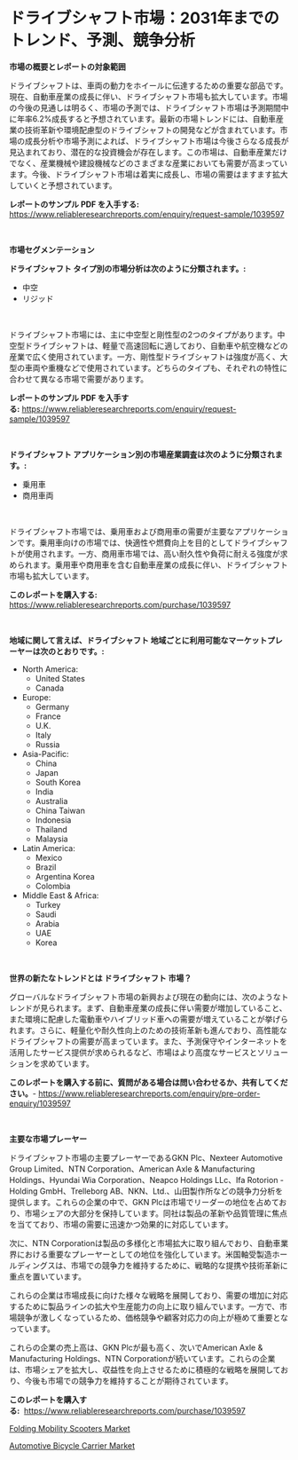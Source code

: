 <p><h1>ドライブシャフト市場：2031年までのトレンド、予測、競争分析</h1></p><p><strong>市場の概要とレポートの対象範囲</strong></p>
<p><p>ドライブシャフトは、車両の動力をホイールに伝達するための重要な部品です。現在、自動車産業の成長に伴い、ドライブシャフト市場も拡大しています。市場の今後の見通しは明るく、市場の予測では、ドライブシャフト市場は予測期間中に年率6.2%成長すると予想されています。最新の市場トレンドには、自動車産業の技術革新や環境配慮型のドライブシャフトの開発などが含まれています。市場の成長分析や市場予測によれば、ドライブシャフト市場は今後さらなる成長が見込まれており、潜在的な投資機会が存在します。この市場は、自動車産業だけでなく、産業機械や建設機械などのさまざまな産業においても需要が高まっています。今後、ドライブシャフト市場は着実に成長し、市場の需要はますます拡大していくと予想されています。</p></p>
<p><strong>レポートのサンプル PDF を入手する:</strong> <a href="https://www.reliableresearchreports.com/enquiry/request-sample/1039597">https://www.reliableresearchreports.com/enquiry/request-sample/1039597</a></p>
<p>&nbsp;</p>
<p><strong>市場セグメンテーション</strong></p>
<p><strong>ドライブシャフト タイプ別の市場分析は次のように分類されます。:</strong></p>
<p><ul><li>中空</li><li>リジッド</li></ul></p>
<p>&nbsp;</p>
<p><p>ドライブシャフト市場には、主に中空型と剛性型の2つのタイプがあります。中空型ドライブシャフトは、軽量で高速回転に適しており、自動車や航空機などの産業で広く使用されています。一方、剛性型ドライブシャフトは強度が高く、大型の車両や重機などで使用されています。どちらのタイプも、それぞれの特性に合わせて異なる市場で需要があります。</p></p>
<p><strong>レポートのサンプル PDF を入手する:</strong>&nbsp;<a href="https://www.reliableresearchreports.com/enquiry/request-sample/1039597">https://www.reliableresearchreports.com/enquiry/request-sample/1039597</a></p>
<p>&nbsp;</p>
<p><strong> ドライブシャフト アプリケーション別の市場産業調査は次のように分類されます。:</strong></p>
<p><ul><li>乗用車</li><li>商用車両</li></ul></p>
<p>&nbsp;</p>
<p><p>ドライブシャフト市場では、乗用車および商用車の需要が主要なアプリケーションです。乗用車向けの市場では、快適性や燃費向上を目的としてドライブシャフトが使用されます。一方、商用車市場では、高い耐久性や負荷に耐える強度が求められます。乗用車や商用車を含む自動車産業の成長に伴い、ドライブシャフト市場も拡大しています。</p></p>
<p><strong>このレポートを購入する:</strong>&nbsp; <a href="https://www.reliableresearchreports.com/purchase/1039597">https://www.reliableresearchreports.com/purchase/1039597</a></p>
<p>&nbsp;</p>
<p><strong>地域に関して言えば、ドライブシャフト 地域ごとに利用可能なマーケットプレーヤーは次のとおりです。:</strong></p>
<p><ul>
    <li>
        North America:
        <ul>
            <li>United States</li>
            <li>Canada</li>
        </ul>
    </li>
    <li>
        Europe:
        <ul>
            <li>Germany</li>
            <li>France</li>
            <li>U.K.</li>
            <li>Italy</li>
            <li>Russia</li>
        </ul>
    </li>
    <li>
        Asia-Pacific:
        <ul>
            <li>China</li>
            <li>Japan</li>
            <li>South Korea</li>
            <li>India</li>
            <li>Australia</li>
            <li>China Taiwan</li>
            <li>Indonesia</li>
            <li>Thailand</li>
            <li>Malaysia</li>
        </ul>
    </li>
    <li>
        Latin America:
        <ul>
            <li>Mexico</li>
            <li>Brazil</li>
            <li>Argentina Korea</li>
            <li>Colombia</li>
        </ul>
    </li>
    <li>
        Middle East & Africa:
        <ul>
            <li>Turkey</li>
            <li>Saudi</li>
            <li>Arabia</li>
            <li>UAE</li>
            <li>Korea</li>
        </ul>
    </li>
    </ul></p>
<p>&nbsp;</p>
<p><strong>世界の新たなトレンドとは ドライブシャフト 市場？</strong></p>
<p><p>グローバルなドライブシャフト市場の新興および現在の動向には、次のようなトレンドが見られます。まず、自動車産業の成長に伴い需要が増加していること、また環境に配慮した電動車やハイブリッド車への需要が増えていることが挙げられます。さらに、軽量化や耐久性向上のための技術革新も進んでおり、高性能なドライブシャフトの需要が高まっています。また、予測保守やインターネットを活用したサービス提供が求められるなど、市場はより高度なサービスとソリューションを求めています。</p></p>
<p><strong>このレポートを購入する前に、質問がある場合は問い合わせるか、共有してください。</strong>- <a href="https://www.reliableresearchreports.com/enquiry/pre-order-enquiry/1039597">https://www.reliableresearchreports.com/enquiry/pre-order-enquiry/1039597</a></p>
<p>&nbsp;</p>
<p><strong>主要な市場プレーヤー</strong></p>
<p><p>ドライブシャフト市場の主要プレーヤーであるGKN Plc、Nexteer Automotive Group Limited、NTN Corporation、American Axle & Manufacturing Holdings、Hyundai Wia Corporation、Neapco Holdings LLc、Ifa Rotorion - Holding GmbH、Trelleborg AB、NKN、Ltd.、山田製作所などの競争力分析を提供します。これらの企業の中で、GKN Plcは市場でリーダーの地位を占めており、市場シェアの大部分を保持しています。同社は製品の革新や品質管理に焦点を当てており、市場の需要に迅速かつ効果的に対応しています。</p><p>次に、NTN Corporationは製品の多様化と市場拡大に取り組んでおり、自動車業界における重要なプレーヤーとしての地位を強化しています。米国軸受製造ホールディングスは、市場での競争力を維持するために、戦略的な提携や技術革新に重点を置いています。</p><p>これらの企業は市場成長に向けた様々な戦略を展開しており、需要の増加に対応するために製品ラインの拡大や生産能力の向上に取り組んでいます。一方で、市場競争が激しくなっているため、価格競争や顧客対応力の向上が極めて重要となっています。</p><p>これらの企業の売上高は、GKN Plcが最も高く、次いでAmerican Axle & Manufacturing Holdings、NTN Corporationが続いています。これらの企業は、市場シェアを拡大し、収益性を向上させるために積極的な戦略を展開しており、今後も市場での競争力を維持することが期待されています。</p></p>
<p><strong>このレポートを購入する:</strong>&nbsp;&nbsp;<a href="https://www.reliableresearchreports.com/purchase/1039597">https://www.reliableresearchreports.com/purchase/1039597</a></p>
<p><p><a href="https://florentine-yuzu-f42.notion.site/Folding-Mobility-Scooters-Market-Size-Growth-Outlook-from-2024-to-2031-projecting-at-Market-s-Tren-a7774d871b9e49c59cbdd9e430fdee0e">Folding Mobility Scooters Market</a></p><p><a href="https://fuschia-pecorino-a6d.notion.site/Insights-into-Automotive-Bicycle-Carrier-Market-Size-Analysing-Market-Share-Trends-and-Growth-fro-60a37abe9fa74c59977db6681462fc2b">Automotive Bicycle Carrier Market</a></p></p>